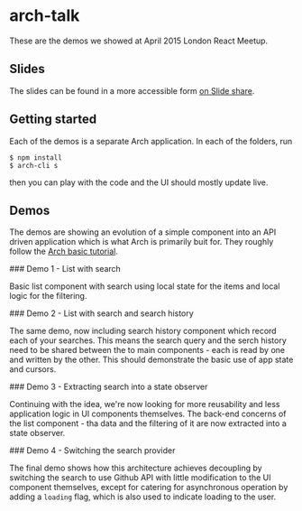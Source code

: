 # arch-talk

These are the demos we showed at April 2015 London React Meetup.

## Slides

The slides can be found in a more accessible form
[on Slide share](http://www.slideshare.net/LondonReact/react-london-april).

## Getting started

Each of the demos is a separate Arch application. In each of the folders, run

```
$ npm install
$ arch-cli s
```

then you can play with the code and the UI should mostly update live.

## Demos

The demos are showing an evolution of a simple component into an API driven
application which is what Arch is primarily buit for. They roughly follow
the [Arch basic tutorial](https://github.com/redbadger/arch/blob/master/docs/02-basic-tutorial.md).

### Demo 1 - List with search

Basic list component with search using local state for the items and local
logic for the filtering.

### Demo 2 - List with search and search history

The same demo, now including search history component which record each of your
searches. This means the search query and the serch history need to be shared
between the to main components - each is read by one and written by the other. This
should demonstrate the basic use of app state and cursors.

### Demo 3 - Extracting search into a state observer

Continuing with the idea, we're now looking for more reusability and less application
logic in UI components themselves. The back-end concerns of the list component - tha data
and the filtering of it are now extracted into a state observer.

### Demo 4 - Switching the search provider

The final demo shows how this architecture achieves decoupling by switching the
search to use Github API with little modification to the UI component themselves, except
for catering for asynchronous operation by adding a `loading` flag, which is also used
to indicate loading to the user.
